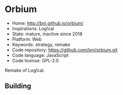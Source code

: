 # Orbium

- Home: http://bni.github.io/orbium/
- Inspirations: Log!cal
- State: mature, inactive since 2018
- Platform: Web
- Keywords: strategy, remake
- Code repository: https://github.com/bni/orbium.git
- Code language: JavaScript
- Code license: GPL-2.0

Remake of Log!cal.

## Building
